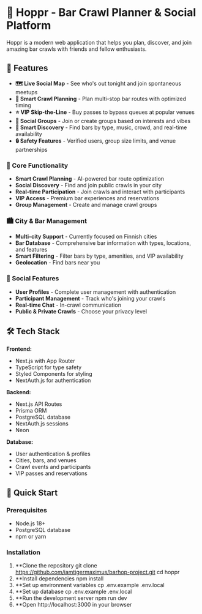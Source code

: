 # 🍻 Hoppr - Bar Crawl Planner & Social Platform

Hoppr is a modern web application that helps you plan, discover, and join amazing bar crawls with friends and fellow enthusiasts. 

## 🚀 Features
- **🗺️ Live Social Map** - See who's out tonight and join spontaneous meetups
- **🍻 Smart Crawl Planning** - Plan multi-stop bar routes with optimized timing
- **⭐ VIP Skip-the-Line** - Buy passes to bypass queues at popular venues
- **👥 Social Groups** - Join or create groups based on interests and vibes
- **🎯 Smart Discovery** - Find bars by type, music, crowd, and real-time availability
- **🔒 Safety Features** - Verified users, group size limits, and venue partnerships

### 🎯 Core Functionality
- **Smart Crawl Planning** - AI-powered bar route optimization
- **Social Discovery** - Find and join public crawls in your city
- **Real-time Participation** - Join crawls and interact with participants
- **VIP Access** - Premium bar experiences and reservations
- **Group Management** - Create and manage crawl groups

### 🏙️ City & Bar Management
- **Multi-city Support** - Currently focused on Finnish cities
- **Bar Database** - Comprehensive bar information with types, locations, and features
- **Smart Filtering** - Filter bars by type, amenities, and VIP availability
- **Geolocation** - Find bars near you

### 👥 Social Features
- **User Profiles** - Complete user management with authentication
- **Participant Management** - Track who's joining your crawls
- **Real-time Chat** - In-crawl communication
- **Public & Private Crawls** - Choose your privacy level

## 🛠️ Tech Stack

**Frontend:**
- Next.js with App Router
- TypeScript for type safety
- Styled Components for styling
- NextAuth.js for authentication

**Backend:**
- Next.js API Routes
- Prisma ORM
- PostgreSQL database
- NextAuth.js sessions
- Neon

**Database:**
- User authentication & profiles
- Cities, bars, and venues
- Crawl events and participants
- VIP passes and reservations

## 🚦 Quick Start

### Prerequisites
- Node.js 18+
- PostgreSQL database
- npm or yarn

### Installation
1. **Clone the repository
   git clone https://github.com/iamtigermaximus/barhop-project.git
   cd hoppr
2. **Install dependencies
   npm install
3. **Set up environment variables
   cp .env.example .env.local
4. **Set up database
   cp .env.example .env.local
5. **Run the development server
    npm run dev
6. **Open http://localhost:3000 in your browser


